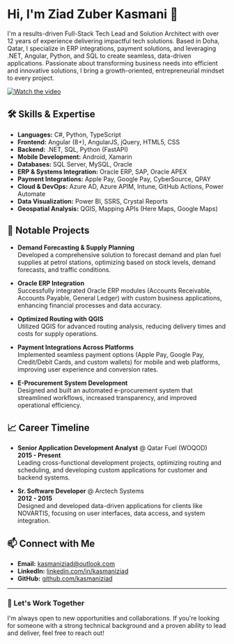 # Hi, I'm Ziad Zuber Kasmani 👋

I'm a results-driven Full-Stack Tech Lead and Solution Architect with over 12 years of experience delivering impactful tech solutions. Based in Doha, Qatar, I specialize in ERP integrations, payment solutions, and leveraging .NET, Angular, Python, and SQL to create seamless, data-driven applications. Passionate about transforming business needs into efficient and innovative solutions, I bring a growth-oriented, entrepreneurial mindset to every project.

[![Watch the video](https://img.youtube.com/vi/rmXzbkkXGJU/0.jpg)](https://youtu.be/rmXzbkkXGJU)

## 🛠 Skills & Expertise

- **Languages:** C#, Python, TypeScript
- **Frontend:** Angular (8+), AngularJS, jQuery, HTML5, CSS
- **Backend:** .NET, SQL, Python (FastAPI)
- **Mobile Development:** Android, Xamarin
- **Databases:** SQL Server, MySQL, Oracle
- **ERP & Systems Integration:** Oracle ERP, SAP, Oracle APEX
- **Payment Integrations:** Apple Pay, Google Pay, CyberSource, QPAY
- **Cloud & DevOps:** Azure AD, Azure APIM, Intune, GitHub Actions, Power Automate
- **Data Visualization:** Power BI, SSRS, Crystal Reports
- **Geospatial Analysis:** QGIS, Mapping APIs (Here Maps, Google Maps)

## 🚀 Notable Projects

- **Demand Forecasting & Supply Planning**  
  Developed a comprehensive solution to forecast demand and plan fuel supplies at petrol stations, optimizing based on stock levels, demand forecasts, and traffic conditions.

- **Oracle ERP Integration**  
  Successfully integrated Oracle ERP modules (Accounts Receivable, Accounts Payable, General Ledger) with custom business applications, enhancing financial processes and data accuracy.

- **Optimized Routing with QGIS**  
  Utilized QGIS for advanced routing analysis, reducing delivery times and costs for supply operations.

- **Payment Integrations Across Platforms**  
  Implemented seamless payment options (Apple Pay, Google Pay, Credit/Debit Cards, and custom wallets) for mobile and web platforms, improving user experience and conversion rates.

- **E-Procurement System Development**  
  Designed and built an automated e-procurement system that streamlined workflows, increased transparency, and improved operational efficiency.

## 📈 Career Timeline

- **Senior Application Development Analyst** @ Qatar Fuel (WOQOD)  
  **2015 - Present**  
  Leading cross-functional development projects, optimizing routing and scheduling, and developing custom applications for customer and backend systems.

- **Sr. Software Developer** @ Arctech Systems  
  **2012 - 2015**  
  Designed and developed data-driven applications for clients like NOVARTIS, focusing on user interfaces, data access, and system integration.

## 📫 Connect with Me

- **Email:** [kasmaniziad@outlook.com](mailto:kasmaniziad@outlook.com)
- **LinkedIn:** [linkedin.com/in/kasmaniziad](https://linkedin.com/in/kasmaniziad)
- **GitHub:** [github.com/kasmaniziad](https://github.com/kasmaniziad)

---

### 💼 Let's Work Together

I'm always open to new opportunities and collaborations. If you're looking for someone with a strong technical background and a proven ability to lead and deliver, feel free to reach out!
